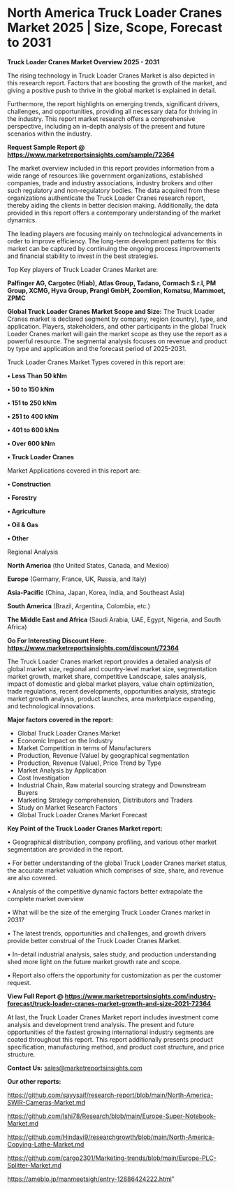 # North America Truck Loader Cranes Market 2025 | Size, Scope, Forecast to 2031

<Strong> Truck Loader Cranes Market Overview 2025 - 2031</strong>

The rising technology in Truck Loader Cranes Market is also depicted in this research report. Factors that are boosting the growth of the market, and giving a positive push to thrive in the global market is explained in detail.

Furthermore, the report highlights on emerging trends, significant drivers, challenges, and opportunities, providing all necessary data for thriving in the industry. This report market research offers a comprehensive perspective, including an in-depth analysis of the present and future scenarios within the industry.

<strong>Request Sample Report @ <a href=https://www.marketreportsinsights.com/sample/72364>https://www.marketreportsinsights.com/sample/72364</a></strong>

The market overview included in this report provides information from a wide range of resources like government organizations, established companies, trade and industry associations, industry brokers and other such regulatory and non-regulatory bodies. The data acquired from these organizations authenticate the Truck Loader Cranes research report, thereby aiding the clients in better decision making. Additionally, the data provided in this report offers a contemporary understanding of the market dynamics.

The leading players are focusing mainly on technological advancements in order to improve efficiency. The long-term development patterns for this market can be captured by continuing the ongoing process improvements and financial stability to invest in the best strategies.

Top Key players of Truck Loader Cranes Market are:

<strong>Palfinger AG, Cargotec (Hiab), Atlas Group, Tadano, Cormach S.r.l, PM Group, XCMG, Hyva Group, Prangl GmbH, Zoomlion, Komatsu, Mammoet, ZPMC</strong>

<strong><b>Global Truck Loader Cranes Market Scope and Size:</b></strong>
The Truck Loader Cranes market is declared segment by company, region (country), type, and application. Players, stakeholders, and other participants in the global Truck Loader Cranes market will gain the market scope as they use the report as a powerful resource. The segmental analysis focuses on revenue and product by type and application and the forecast period of 2025-2031.

Truck Loader Cranes Market Types covered in this report are:

<strong>• Less Than 50 kNm

• 50 to 150 kNm

• 151 to 250 kNm

• 251 to 400 kNm

• 401 to 600 kNm

• Over 600 kNm

• Truck Loader Cranes</strong>

Market Applications covered in this report are:

<strong>• Construction

• Forestry

• Agriculture

• Oil & Gas

• Other</strong> 

Regional Analysis

<strong>North America</strong> (the United States, Canada, and Mexico)

<strong>Europe</strong> (Germany, France, UK, Russia, and Italy)

<strong>Asia-Pacific</strong> (China, Japan, Korea, India, and Southeast Asia)

<strong>South America</strong> (Brazil, Argentina, Colombia, etc.)

<strong>The Middle East and Africa</strong> (Saudi Arabia, UAE, Egypt, Nigeria, and South Africa)

<strong>Go For Interesting Discount Here: <a href=https://www.marketreportsinsights.com/discount/72364>https://www.marketreportsinsights.com/discount/72364</a></strong>

The Truck Loader Cranes market report provides a detailed analysis of global market size, regional and country-level market size, segmentation market growth, market share, competitive Landscape, sales analysis, impact of domestic and global market players, value chain optimization, trade regulations, recent developments, opportunities analysis, strategic market growth analysis, product launches, area marketplace expanding, and technological innovations.

<strong><b>Major factors covered in the report:</b></strong>
<ul>
  <li>Global Truck Loader Cranes Market </li>
  <li>Economic Impact on the Industry</li>
  <li>Market Competition in terms of Manufacturers</li>
  <li>Production, Revenue (Value) by geographical segmentation</li>
  <li>Production, Revenue (Value), Price Trend by Type</li>
  <li>Market Analysis by Application</li>
  <li>Cost Investigation</li>
  <li>Industrial Chain, Raw material sourcing strategy and Downstream Buyers</li>
  <li>Marketing Strategy comprehension, Distributors and Traders</li>
  <li>Study on Market Research Factors</li>
  <li>Global Truck Loader Cranes Market Forecast</li>
</ul>

<strong><b>Key Point of the Truck Loader Cranes Market report:</b></strong>

• Geographical distribution, company profiling, and various other market segmentation are provided in the report.

• For better understanding of the global Truck Loader Cranes market status, the accurate market valuation which comprises of size, share, and revenue are also covered.

• Analysis of the competitive dynamic factors better extrapolate the complete market overview

• What will be the size of the emerging Truck Loader Cranes market in 2031?

• The latest trends, opportunities and challenges, and growth drivers provide better construal of the Truck Loader Cranes Market.

• In-detail industrial analysis, sales study, and production understanding shed more light on the future market growth rate and scope.

• Report also offers the opportunity for customization as per the customer request.

<strong><b>View Full Report @ <a href=https://www.marketreportsinsights.com/industry-forecast/truck-loader-cranes-market-growth-and-size-2021-72364>https://www.marketreportsinsights.com/industry-forecast/truck-loader-cranes-market-growth-and-size-2021-72364</a></b></strong>


At last, the Truck Loader Cranes Market report includes investment come analysis and development trend analysis. The present and future opportunities of the fastest growing international industry segments are coated throughout this report. This report additionally presents product specification, manufacturing method, and product cost structure, and price structure.

<strong>Contact Us:</strong>
sales@marketreportsinsights.com

<strong>Our other reports:</strong>

<a href=https://github.com/sayysaif/research-report/blob/main/North-America-SWIR-Cameras-Market.md>https://github.com/sayysaif/research-report/blob/main/North-America-SWIR-Cameras-Market.md</a>

<a href=https://github.com/Ishi78/Research/blob/main/Europe-Super-Notebook-Market.md>https://github.com/Ishi78/Research/blob/main/Europe-Super-Notebook-Market.md</a>

<a href=https://github.com/Hindavi9/researchgrowth/blob/main/North-America-Copying-Lathe-Market.md>https://github.com/Hindavi9/researchgrowth/blob/main/North-America-Copying-Lathe-Market.md</a>

<a href=https://github.com/cargo2301/Marketing-trends/blob/main/Europe-PLC-Splitter-Market.md>https://github.com/cargo2301/Marketing-trends/blob/main/Europe-PLC-Splitter-Market.md</a>

<a href=https://ameblo.jp/manmeetsigh/entry-12886424222.html>https://ameblo.jp/manmeetsigh/entry-12886424222.html</a>"
